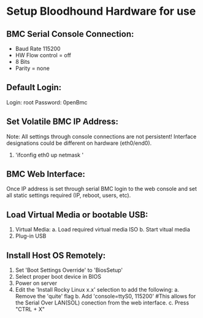 # Setup Bloodhound Hardware for use

## BMC Serial Console Connection:
- Baud Rate 115200
- HW Flow control = off
- 8 Bits
- Parity = none

## Default Login:
Login: root
Password: 0penBmc

## Set Volatile BMC IP Address:
Note: All settings through console connections are not persistent!  Interface designations could be different on hardware (eth0/end0).
1. 'ifconfig eth0 up <ipaddress> netmask <subnet>'

## BMC Web Interface:
Once IP address is set through serial BMC login to the web console and set all static settings required (IP, reboot, users, etc).

## Load Virtual Media or bootable USB:
1. Virtual Media:
  a. Load required virtual media ISO
  b. Start vitual media
2. Plug-in USB

## Install Host OS Remotely:
1. Set 'Boot Settings Override' to 'BiosSetup'
2. Select proper boot device in BIOS
3. Power on server
4. Edit the 'Install Rocky Linux x.x' selection to add the following:
  a. Remove the 'quite' flag
  b. Add 'console=ttyS0, 115200' #This allows for the Serial Over LAN(SOL) conection from the web interface.
  c. Press "CTRL + X"

